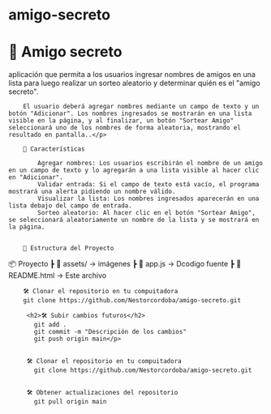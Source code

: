# amigo-secreto

<!DOCTYPE html>
<html lang="es">
<head>
    <meta charset="UTF-8">
    <meta name="viewport" content="width=device-width, initial-scale=1.0">
    
    
</head>
<body>
    <div class="container">
        <h1>📌 Amigo secreto </h1>
        <p>aplicación que permita a los usuarios ingresar nombres de amigos en una lista para luego realizar un sorteo aleatorio y determinar quién es el "amigo secreto".

        El usuario deberá agregar nombres mediante un campo de texto y un botón "Adicionar". Los nombres ingresados se mostrarán en una lista visible en la página, y al finalizar, un botón "Sortear Amigo" seleccionará uno de los nombres de forma aleatoria, mostrando el resultado en pantalla..</p>

        🚀 Características
        
            Agregar nombres: Los usuarios escribirán el nombre de un amigo en un campo de texto y lo agregarán a una lista visible al hacer clic en "Adicionar".
            Validar entrada: Si el campo de texto está vacío, el programa mostrará una alerta pidiendo un nombre válido.
            Visualizar la lista: Los nombres ingresados aparecerán en una lista debajo del campo de entrada.
            Sorteo aleatorio: Al hacer clic en el botón "Sortear Amigo", se seleccionará aleatoriamente un nombre de la lista y se mostrará en la página.
        

        📂 Estructura del Proyecto
        
📦 Proyecto
 ┣ 📁 assets/      → imágenes
 ┣ 📄 app.js     → Dcodigo fuente
 ┣ 📄 README.html  → Este archivo
        

        🛠️ Clonar el repositorio en tu compuitadora
        git clone https://github.com/Nestorcordoba/amigo-secreto.git

         <h2>🛠️ Subir cambios futuros</h2>
           git add .
           git commit -m "Descripción de los cambios"
           git push origin main</p>

         
         🛠️ Clonar el repositorio en tu compuitadora
           git clone https://github.com/Nestorcordoba/amigo-secreto.git
        
        
         🛠️ Obtener actualizaciones del repositorio
           git pull origin main

         
       
</body>
</html>

